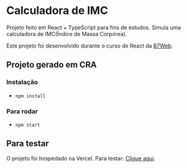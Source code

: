 # Calculadora de IMC

Projeto feito em React + TypeScript para fins de estudos. Simula uma calculadora de IMC(Índice de Massa Corpórea).

Este projeto foi desenvolvido durante o curso de React da [B7Web](https://b7web.com.br).

## Projeto gerado em CRA

### Instalação
- `npm install`

### Para rodar
- `npm start`

## Para testar
O projeto foi hospedado na Vercel. Para testar: [Clique aqui](https://react-calc-imc-wine.vercel.app/).